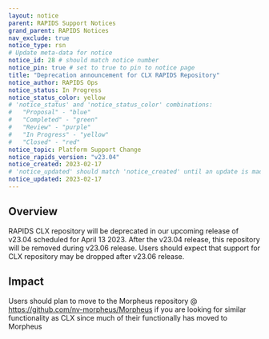 ```yaml
---
layout: notice
parent: RAPIDS Support Notices
grand_parent: RAPIDS Notices
nav_exclude: true
notice_type: rsn
# Update meta-data for notice
notice_id: 28 # should match notice number
notice_pin: true # set to true to pin to notice page
title: "Deprecation announcement for CLX RAPIDS Repository"
notice_author: RAPIDS Ops
notice_status: In Progress
notice_status_color: yellow
# 'notice_status' and 'notice_status_color' combinations:
#   "Proposal" - "blue"
#   "Completed" - "green"
#   "Review" - "purple"
#   "In Progress" - "yellow"
#   "Closed" - "red"
notice_topic: Platform Support Change
notice_rapids_version: "v23.04"
notice_created: 2023-02-17
# 'notice_updated' should match 'notice_created' until an update is made
notice_updated: 2023-02-17
---
```


## Overview

RAPIDS CLX repository will be deprecated in our upcoming release of v23.04 scheduled for April 13 2023.  After the v23.04 release, this repository will be removed during v23.06 release.  Users should expect that support for CLX repository may be dropped after v23.06 release.


## Impact
Users should plan to move to the Morpheus repository @ https://github.com/nv-morpheus/Morpheus if you are looking for similar functionality as CLX since much of their functionally has moved to Morpheus

